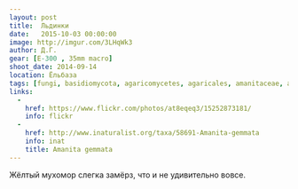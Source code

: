 ```yaml
---
layout: post
title:  Льдинки
date:   2015-10-03 00:00:00
image: http://imgur.com/3LHqWk3
author: Д.Г.
gear: [E-300 , 35mm macro]
shoot_date: 2014-09-14
location: Ёльбаза
tags: [fungi, basidiomycota, agaricomycetes, agaricales, amanitaceae, amanita, amanita gemmata]
links:
  -
    href: https://www.flickr.com/photos/at8eqeq3/15252873181/
    info: flickr
  -
    href: http://www.inaturalist.org/taxa/58691-Amanita-gemmata
    info: inat
    title: Amanita gemmata
---
```


Жёлтый мухомор слегка замёрз, что и не удивительно вовсе.
